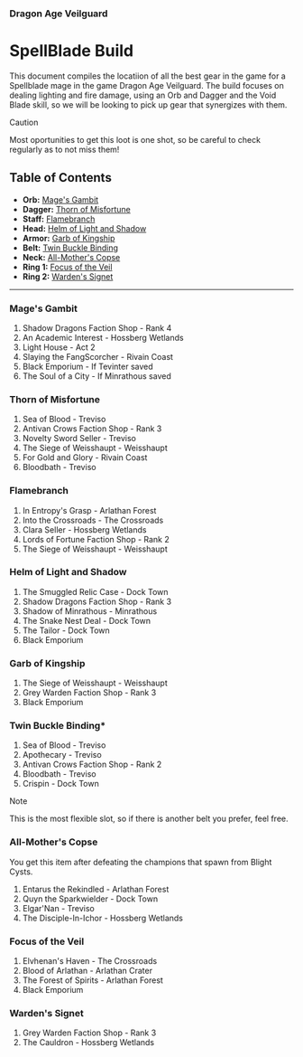 
<h3>Dragon Age Veilguard<h3>

# SpellBlade Build

This document compiles the locatiion of all the best gear in the game for a
Spellblade mage in the game Dragon Age Veilguard. The build focuses on dealing
lighting and fire damage, using an Orb and Dagger and the Void Blade skill, so 
we will be looking to pick up gear that synergizes with them.

> [!CAUTION]
> Most oportunities to get this loot is one shot, so be careful to check 
regularly as to not miss them!

**Table of Contents**
-
- **Orb:** [Mage's Gambit](#Mage's-Gambit)
- **Dagger:** [Thorn of Misfortune](#Thorn-of-Misfortune)
- **Staff:** [Flamebranch](#Flamebranch)
- **Head:** [Helm of Light and Shadow](#Helm-of-Light-and-Shadow)
- **Armor:** [Garb of Kingship](#Garb-of-Kingship)
- **Belt:** [Twin Buckle Binding](#Twin-Buckle-Binding)
- **Neck:** [All-Mother's Copse](#All-Mother's-Copse)
- **Ring 1:** [Focus of the Veil](#Focus-of-the-Veil)
- **Ring 2:** [Warden's Signet](#Warden's-Signet)
---

### Mage's Gambit

1. Shadow Dragons Faction Shop - Rank 4
2. An Academic Interest - Hossberg Wetlands
3. Light House - Act 2
4. Slaying the FangScorcher - Rivain Coast
5. Black Emporium - If Tevinter saved
6. The Soul of a City - If Minrathous saved

### Thorn of Misfortune

1. Sea of Blood - Treviso
2. Antivan Crows Faction Shop - Rank 3
3. Novelty Sword Seller - Treviso
4. The Siege of Weisshaupt - Weisshaupt
5. For Gold and Glory - Rivain Coast
6. Bloodbath - Treviso

### Flamebranch

1. In Entropy's Grasp - Arlathan Forest
2. Into the Crossroads - The Crossroads
3. Clara Seller - Hossberg Wetlands 
4. Lords of Fortune Faction Shop - Rank 2
5. The Siege of Weisshaupt - Weisshaupt

### Helm of Light and Shadow

1. The Smuggled Relic Case - Dock Town
2. Shadow Dragons Faction Shop - Rank 3
3. Shadow of Minrathous - Minrathous
4. The Snake Nest Deal - Dock Town
5. The Tailor - Dock Town
6. Black Emporium

### Garb of Kingship

1. The Siege of Weisshaupt - Weisshaupt
2. Grey Warden Faction Shop - Rank 3
3. Black Emporium

### Twin Buckle Binding*

1. Sea of Blood - Treviso
2. Apothecary - Treviso
3. Antivan Crows Faction Shop - Rank 2
4. Bloodbath - Treviso
5. Crispin - Dock Town

> [!NOTE]
> This is the most flexible slot, so if there is another belt you prefer, feel free.

### All-Mother's Copse

You get this item after defeating the champions that spawn from Blight Cysts. 

1. Entarus the Rekindled - Arlathan Forest
2. Quyn the Sparkwielder - Dock Town
3. Elgar'Nan - Treviso
4. The Disciple-In-Ichor - Hossberg Wetlands

### Focus of the Veil

1. Elvhenan's Haven - The Crossroads
2. Blood of Arlathan - Arlathan Crater
3. The Forest of Spirits - Arlathan Forest
4. Black Emporium

### Warden's Signet

1. Grey Warden Faction Shop - Rank 3
2. The Cauldron - Hossberg Wetlands